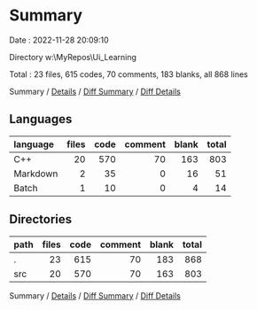 # Summary

Date : 2022-11-28 20:09:10

Directory w:\\MyRepos\\Ui_Learning

Total : 23 files,  615 codes, 70 comments, 183 blanks, all 868 lines

Summary / [Details](details.md) / [Diff Summary](diff.md) / [Diff Details](diff-details.md)

## Languages
| language | files | code | comment | blank | total |
| :--- | ---: | ---: | ---: | ---: | ---: |
| C++ | 20 | 570 | 70 | 163 | 803 |
| Markdown | 2 | 35 | 0 | 16 | 51 |
| Batch | 1 | 10 | 0 | 4 | 14 |

## Directories
| path | files | code | comment | blank | total |
| :--- | ---: | ---: | ---: | ---: | ---: |
| . | 23 | 615 | 70 | 183 | 868 |
| src | 20 | 570 | 70 | 163 | 803 |

Summary / [Details](details.md) / [Diff Summary](diff.md) / [Diff Details](diff-details.md)